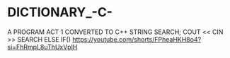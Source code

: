 # DICTIONARY_-C-
A PROGRAM ACT 1 CONVERTED TO C++
STRING SEARCH;
COUT <<
CIN >> SEARCH
ELSE IF()
https://youtube.com/shorts/FPheaHKH8o4?si=FhRmpL8uThUxVplH
